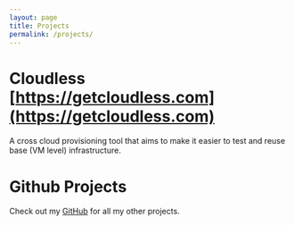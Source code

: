 ```yaml
---
layout: page
title: Projects
permalink: /projects/
---
```


# Cloudless [https://getcloudless.com](https://getcloudless.com)

A cross cloud provisioning tool that aims to make it easier to test and reuse
base (VM level) infrastructure.

# Github Projects

Check out my [GitHub](https://github.com/sverch) for all my other projects.

